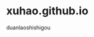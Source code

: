 # xuhao.github.io
<html>
  <head>
    <title>This is my first web</title>
  </head>
  <body>
    <p>duanlaoshishigou</p>
  </body>
</html>
